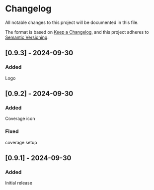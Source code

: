 # Changelog

All notable changes to this project will be documented in this file.

The format is based on [Keep a Changelog](https://keepachangelog.com/en/1.1.0/),
and this project adheres to [Semantic Versioning](https://semver.org/spec/v2.0.0.html).

## [0.9.3] - 2024-09-30

### Added

Logo

## [0.9.2] - 2024-09-30

### Added

Coverage icon

### Fixed

coverage setup

## [0.9.1] - 2024-09-30

### Added

Initial release

